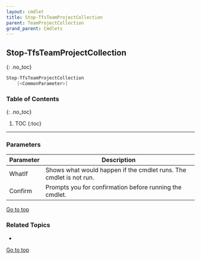 ```yaml
---
layout: cmdlet
title: Stop-TfsTeamProjectCollection
parent: TeamProjectCollection
grand_parent: Cmdlets
---
```

## Stop-TfsTeamProjectCollection
{: .no_toc}



```powershell
Stop-TfsTeamProjectCollection
    [<CommonParameter>]

```

### Table of Contents
{: .no_toc}

1. TOC
{:toc}

-----
### Parameters

| Parameter | Description |
|:----------|-------------|
 | WhatIf | Shows what would happen if the cmdlet runs. The cmdlet is not run. |
 | Confirm | Prompts you for confirmation before running the cmdlet. |
 
[Go to top](#stop-tfsteamprojectcollection)

### Related Topics

* 


[Go to top](#stop-tfsteamprojectcollection)

